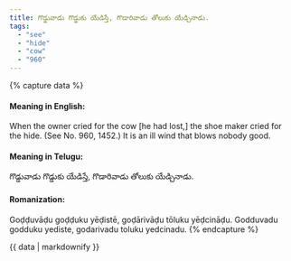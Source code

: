 ```yaml
---
title: గొడ్డువాడు గొడ్డుకు యేడిస్తే, గొడారివాడు తోలుకు యేడ్చినాడు.
tags:
  - "see"
  - "hide"
  - "cow"
  - "960"
---
```


{% capture data %}
#### Meaning in English:
When the owner cried for the cow [he had lost,] the shoe maker cried for the hide.
(See No. 960, 1452.)
It is an ill wind that blows nobody good.

#### Meaning in Telugu:
గొడ్డువాడు గొడ్డుకు యేడిస్తే, గొడారివాడు తోలుకు యేడ్చినాడు.

#### Romanization:
Goḍḍuvāḍu goḍḍuku yēḍistē, goḍārivāḍu tōluku yēḍcināḍu.
Godduvadu godduku yediste, godarivadu toluku yedcinadu.
{% endcapture %}

{{ data | markdownify }}

